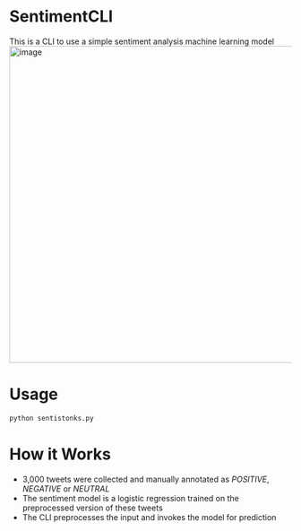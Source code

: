 # SentimentCLI
This is a CLI to use a simple sentiment analysis machine learning model
<img width="565" alt="image" src="https://user-images.githubusercontent.com/58488209/136592024-a6e74173-0edf-4a71-8e26-42338a111272.png">

# Usage
```bash
python sentistonks.py
```
# How it Works
* 3,000 tweets were collected and manually annotated as *POSITIVE*, *NEGATIVE* or *NEUTRAL*
* The sentiment model is a logistic regression trained on the preprocessed version of these tweets
* The CLI preprocesses the input and invokes the model for prediction
